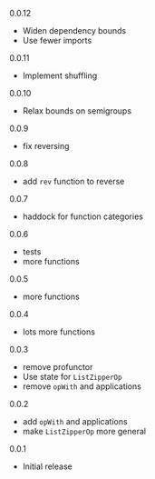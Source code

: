 0.0.12

* Widen dependency bounds
* Use fewer imports

0.0.11

* Implement shuffling

0.0.10

* Relax bounds on semigroups

0.0.9

* fix reversing

0.0.8

* add `rev` function to reverse

0.0.7

* haddock for function categories

0.0.6

* tests
* more functions

0.0.5

* more functions

0.0.4

* lots more functions

0.0.3

* remove profunctor
* Use state for `ListZipperOp`
* remove `opWith` and applications

0.0.2

* add `opWith` and applications
* make `ListZipperOp` more general

0.0.1

* Initial release
